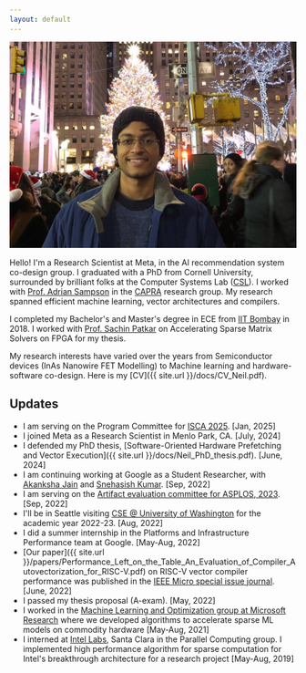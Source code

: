 ```yaml
---
layout: default
---
```

<!-- <p><img style="padding: 0 15px; float: left;" src="images/Neil.jpg" alt="alt text" width="400"/></p>
<p style="margin-top: 20px;"> </p> -->

![alt text](images/Neil.jpg)

Hello! I'm a Research Scientist at Meta, in the AI recommendation system co-design group. I graduated with a PhD from Cornell University, surrounded by brilliant folks at the Computer Systems Lab ([CSL](http://www.csl.cornell.edu)). I worked with [Prof. Adrian Sampson](https://www.cs.cornell.edu/~asampson/) in the [CAPRA](https://capra.cs.cornell.edu) research group. My research spanned efficient machine learning, vector architectures and compilers.

I completed my Bachelor's and Master's degree in ECE from [IIT Bombay](http://www.iitb.ac.in) in 2018. I worked with [Prof. Sachin Patkar](https://www.ee.iitb.ac.in/wiki/faculty/patkar) on Accelerating Sparse Matrix Solvers on FPGA for my thesis.

My research interests have varied over the years from Semiconductor devices (InAs Nanowire FET Modelling) to Machine learning and hardware-software co-design. Here is my [CV]({{ site.url }}/docs/CV_Neil.pdf).


## Updates

- I am serving on the Program Committee for [ISCA 2025](https://iscaconf.org/isca2025/). [Jan, 2025]
- I joined Meta as a Research Scientist in Menlo Park, CA. [July, 2024]
- I defended my PhD thesis, [Software-Oriented Hardware Prefetching and Vector Execution]({{ site.url }}/docs/Neil_PhD_thesis.pdf). [June, 2024]
- I am continuing working at Google as a Student Researcher, with [Akanksha Jain](https://www.cs.utexas.edu/~akanksha/) and [Snehasish Kumar](https://snehasish.net/). [Sep, 2022]
- I am serving on the [Artifact evaluation committee for ASPLOS, 2023](https://sites.google.com/stanford.edu/asplos23aec/committee). [Sep, 2022]
- I'll be in Seattle visiting [CSE @ University of Washington](https://www.cs.washington.edu/) for the academic year 2022-23. [Aug, 2022]
- I did a summer internship in the Platforms and Infrastructure Performance team at Google. [May-Aug, 2022]
- [Our paper]({{ site.url }}/papers/Performance_Left_on_the_Table_An_Evaluation_of_Compiler_Autovectorization_for_RISC-V.pdf) on RISC-V vector compiler performance was published in the [IEEE Micro special issue journal](https://ieeexplore.ieee.org/xpl/tocresult.jsp?isnumber=9891811&punumber=40). [June, 2022]
- I passed my thesis proposal (A-exam). [May, 2022]
- I worked in the [Machine Learning and Optimization group at Microsoft Research](https://www.microsoft.com/en-us/research/group/mlog/) where we developed algorithms to accelerate sparse ML models on commodity hardware [May-Aug, 2021]
- I interned at [Intel Labs](https://www.intel.com/content/www/us/en/research/overview.html), Santa Clara in the Parallel Computing group. I implemented high performance algorithm for sparse computation for Intel's breakthrough architecture for a research project [May-Aug, 2019]